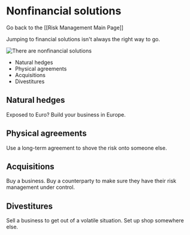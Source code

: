 # Nonfinancial solutions

Go back to the [[Risk Management Main Page]]

Jumping to financial solutions isn't always the right way to go.

![There are nonfinancial solutions](https://i.imgur.com/4V2MLOR.png)

- Natural hedges
- Physical agreements
- Acquisitions
- Divestitures 


## Natural hedges

Exposed to Euro? Build your business in Europe.

## Physical agreements

Use a long-term agreement to shove the risk onto someone else. 

## Acquisitions

Buy a business. Buy a counterparty to make sure they have their risk management under control. 

## Divestitures 

Sell a business to get out of a volatile situation. Set up shop somewhere else.
